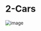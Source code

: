 # 2-Cars
![image](https://user-images.githubusercontent.com/68016784/163310580-5955cf78-e8bd-4867-834f-c2632d6091e7.png)
